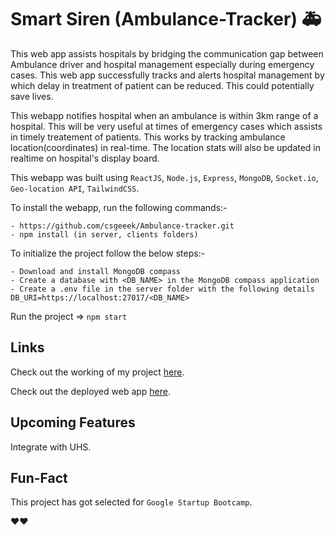 # Smart Siren (Ambulance-Tracker) 🚑

This web app assists hospitals by bridging the communication gap between Ambulance driver and hospital management especially during emergency cases. This web app successfully tracks and alerts hospital management by which delay in treatment of patient can be reduced. This could potentially save lives.

This webapp notifies hospital when an ambulance is within 3km range of a hospital. This will be very useful at times of emergency cases which assists in timely treatement of patients. This works by tracking ambulance location(coordinates) in real-time. The location stats will also be updated in realtime on hospital's display board.

This webapp was built using `ReactJS`, `Node.js`, `Express`, `MongoDB`, `Socket.io`, `Geo-location API`, `TailwindCSS`.

To install the webapp, run the following commands:-

    - https://github.com/csgeeek/Ambulance-tracker.git
    - npm install (in server, clients folders)

To initialize the project follow the below steps:- 

    - Download and install MongoDB compass 
    - Create a database with <DB_NAME> in the MongoDB compass application
    - Create a .env file in the server folder with the following details DB_URI=https://localhost:27017/<DB_NAME>

Run the project => `npm start`

## Links
Check out the working of my project [here](https://youtu.be/KkqGRHMl9Sk).

Check out the deployed web app [here](https://react-amb-driver.herokuapp.com/ ).

## Upcoming Features
Integrate with UHS.

## Fun-Fact
This project has got selected for `Google Startup Bootcamp`.

❤❤

